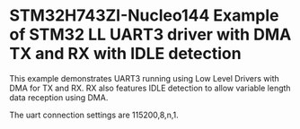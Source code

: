 # STM32H743ZI-Nucleo144 Example of STM32 LL UART3 driver with DMA TX and RX with IDLE detection 

This example demonstrates UART3 running using Low Level Drivers with DMA for TX and RX. RX also features IDLE detection
to allow variable length data reception using DMA.

The uart connection settings are 115200,8,n,1.